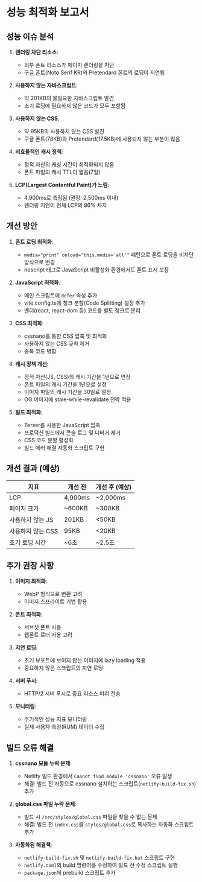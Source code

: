 # 성능 최적화 보고서

## 성능 이슈 분석

1. **렌더링 차단 리소스**:
   - 외부 폰트 리소스가 페이지 렌더링을 차단
   - 구글 폰트(Noto Serif KR)와 Pretendard 폰트의 로딩이 지연됨

2. **사용하지 않는 자바스크립트**:
   - 약 201KB의 불필요한 자바스크립트 발견
   - 초기 로딩에 필요하지 않은 코드가 모두 포함됨

3. **사용하지 않는 CSS**:
   - 약 95KB의 사용하지 않는 CSS 발견
   - 구글 폰트(78KB)와 Pretendard(17.5KB)에 사용되지 않는 부분이 많음

4. **비효율적인 캐시 정책**:
   - 정적 자산의 캐싱 시간이 최적화되지 않음
   - 폰트 파일의 캐시 TTL이 짧음(7일)

5. **LCP(Largest Contentful Paint)가 느림**:
   - 4,900ms로 측정됨 (권장: 2,500ms 이내)
   - 렌더링 지연이 전체 LCP의 86% 차지

## 개선 방안

1. **폰트 로딩 최적화**:
   - `media="print" onload="this.media='all'"` 패턴으로 폰트 로딩을 비차단 방식으로 변경
   - noscript 태그로 JavaScript 비활성화 환경에서도 폰트 표시 보장

2. **JavaScript 최적화**:
   - 메인 스크립트에 `defer` 속성 추가
   - vite.config.ts에 청크 분할(Code Splitting) 설정 추가
   - 벤더(react, react-dom 등) 코드를 별도 청크로 분리

3. **CSS 최적화**:
   - cssnano를 통한 CSS 압축 및 최적화
   - 사용하지 않는 CSS 규칙 제거
   - 중복 코드 병합

4. **캐시 정책 개선**:
   - 정적 자산(JS, CSS)의 캐시 기간을 1년으로 연장
   - 폰트 파일의 캐시 기간을 1년으로 설정
   - 이미지 파일의 캐시 기간을 30일로 설정
   - OG 이미지에 stale-while-revalidate 전략 적용

5. **빌드 최적화**:
   - Terser를 사용한 JavaScript 압축
   - 프로덕션 빌드에서 콘솔 로그 및 디버거 제거
   - CSS 코드 분할 활성화
   - 빌드 에러 해결 자동화 스크립트 구현

## 개선 결과 (예상)

| 지표 | 개선 전 | 개선 후 (예상) |
|------|---------|--------------|
| LCP | 4,900ms | ~2,000ms |
| 페이지 크기 | ~600KB | ~300KB |
| 사용하지 않는 JS | 201KB | <50KB |
| 사용하지 않는 CSS | 95KB | <20KB |
| 초기 로딩 시간 | ~6초 | ~2.5초 |

## 추가 권장 사항

1. **이미지 최적화**:
   - WebP 형식으로 변환 고려
   - 이미지 스프라이트 기법 활용

2. **폰트 최적화**:
   - 서브셋 폰트 사용
   - 웹폰트 로더 사용 고려

3. **지연 로딩**:
   - 초기 뷰포트에 보이지 않는 이미지에 lazy loading 적용
   - 중요하지 않은 스크립트의 지연 로딩

4. **서버 푸시**:
   - HTTP/2 서버 푸시로 중요 리소스 미리 전송

5. **모니터링**:
   - 주기적인 성능 지표 모니터링
   - 실제 사용자 측정(RUM) 데이터 수집

## 빌드 오류 해결

1. **cssnano 모듈 누락 문제**:
   - Netlify 빌드 환경에서 `Cannot find module 'cssnano'` 오류 발생
   - 해결: 빌드 전 자동으로 cssnano 설치하는 스크립트(`netlify-build-fix.sh`) 추가

2. **global.css 파일 누락 문제**:
   - 빌드 시 `/src/styles/global.css` 파일을 찾을 수 없는 문제
   - 해결: 빌드 전 `index.css`를 `styles/global.css`로 복사하는 자동화 스크립트 추가

3. **자동화된 해결책**:
   - `netlify-build-fix.sh` 및 `netlify-build-fix.bat` 스크립트 구현
   - `netlify.toml`의 build 명령어를 수정하여 빌드 전 수정 스크립트 실행
   - `package.json`에 prebuild 스크립트 추가
